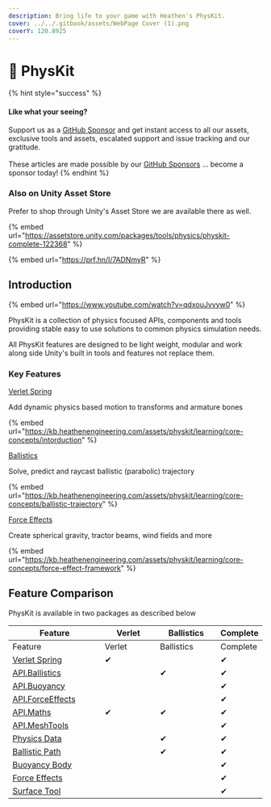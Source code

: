 ```yaml
---
description: Bring life to your game with Heathen's PhysKit.
cover: ../../.gitbook/assets/WebPage Cover (1).png
coverY: 120.8925
---
```


# 🚀 PhysKit

{% hint style="success" %}
#### Like what your seeing?

Support us as a [GitHub Sponsor](../../become-a-sponsor/) and get instant access to all our assets, exclusive tools and assets, escalated support and issue tracking and our gratitude.\
\
These articles are made possible by our [GitHub Sponsors](../../become-a-sponsor/) ... become a sponsor today!
{% endhint %}

### Also on Unity Asset Store

Prefer to shop through Unity's Asset Store we are available there as well.

{% embed url="https://assetstore.unity.com/packages/tools/physics/physkit-complete-122368" %}

{% embed url="https://prf.hn/l/7ADNmyR" %}

## Introduction

{% embed url="https://www.youtube.com/watch?v=qdxouJvvyw0" %}

PhysKit is a collection of physics focused APIs, components and tools providing stable easy to use solutions to common physics simulation needs.

All PhysKit features are designed to be light weight, modular and work along side Unity's built in tools and features not replace them.

### Key Features

[Verlet Spring](core-concepts/intorduction.md)

Add dynamic physics based motion to transforms and armature bones

{% embed url="https://kb.heathenengineering.com/assets/physkit/learning/core-concepts/intorduction" %}

[Ballistics](core-concepts/ballistic-trajectory.md)

Solve, predict and raycast ballistic (parabolic) trajectory

{% embed url="https://kb.heathenengineering.com/assets/physkit/learning/core-concepts/ballistic-trajectory" %}

[Force Effects](core-concepts/force-effect-framework.md)

Create spherical gravity, tractor beams, wind fields and more

{% embed url="https://kb.heathenengineering.com/assets/physkit/learning/core-concepts/force-effect-framework" %}

## Feature Comparison

PhysKit is available in two packages as described below

<table data-header-hidden><thead><tr><th width="218.202216066482">Feature</th><th width="150">Verlet</th><th width="145">Ballistics</th><th>Complete</th></tr></thead><tbody><tr><td>Feature</td><td>Verlet</td><td>Ballistics</td><td>Complete</td></tr><tr><td><a href="components/verlet-spring.md">Verlet Spring</a></td><td>✔</td><td></td><td>✔</td></tr><tr><td><a href="api/ballistics.md">API.Ballistics</a></td><td></td><td>✔</td><td>✔</td></tr><tr><td><a href="api/buoyancy.md">API.Buoyancy</a></td><td></td><td></td><td>✔</td></tr><tr><td><a href="api/force-effects.md">API.ForceEffects</a></td><td></td><td></td><td>✔</td></tr><tr><td><a href="api/maths.md">API.Maths</a></td><td>✔</td><td>✔</td><td>✔</td></tr><tr><td><a href="api/mesh-tools.md">API.MeshTools</a></td><td></td><td></td><td>✔</td></tr><tr><td><a href="components/physics-data.md">Physics Data</a></td><td></td><td>✔</td><td>✔</td></tr><tr><td><a href="components/ballistic-path-line-render.md">Ballistic Path</a></td><td></td><td>✔</td><td>✔</td></tr><tr><td><a href="components/buoyant-body.md">Buoyancy Body</a></td><td></td><td></td><td>✔</td></tr><tr><td><a href="objects/force-effect/">Force Effects</a></td><td></td><td></td><td>✔</td></tr><tr><td><a href="components/surface-tool.md">Surface Tool</a></td><td></td><td></td><td>✔</td></tr></tbody></table>



